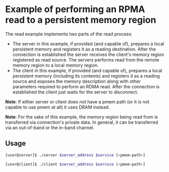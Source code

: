 Example of performing an RPMA read to a persistent memory region
===

The read example implements two parts of the read process:
- The server in this example, if provided (and capable of), prepares a local
persistent memory and registers it as a reading destination. After
the connection is established the server receives the client's memory region
registered as read source. The servers performs read from the remote memory
region to a local memory region.
- The client in this example, if provided (and capable of), prepares a local
persistent memory (including its contents) and registers it as a reading
source and exposes the memory description along with other parameters
required to perform an RDMA read. After the connection is established
the client just waits for the server to disconnect.

**Note**: If either server or client does not have a pmem path (or it is not
capable to use pmem at all) it uses DRAM instead.

**Note**: For the sake of this example, the memory region being read from is
transferred via connection's private data. In general, it can be transferred via
an out-of-band or the in-band channel.

## Usage

```bash
[user@server]$ ./server $server_address $service [<pmem-path>]
```

```bash
[user@client]$ ./client $server_address $service [<pmem-path>]
```
